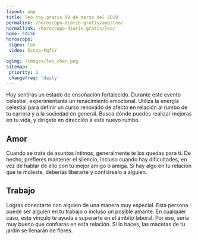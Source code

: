 ```yaml
---
layout: amp
title: leo hoy gratis 09 de marzo del 2019 
permalink: /horoscopo-diario-gratis/amp/leo/
normallink: /horoscopo-diario-gratis/leo/
home: FALSE
horoscopo:
 signo: leo
 video: 5cccp-PqfiY

ogimg: /images/leo_char.png
sitemap:
 priority: 1
 changefreq: 'daily'
---
```



Hoy sentirás un estado de ensoñación fortalecido. Durante este evento celestial, experimentarás un renacimiento emocional. Utiliza la energía celestial para definir un curso renovado de afecto en relación al rumbo de tu carrera y a la sociedad en general. Busca dónde puedes realizar mejoras en tu vida, y dirígete en dirección a este nuevo rumbo.

## Amor

Cuando se trata de asuntos íntimos, generalmente te los quedas para ti. De hecho, prefieres mantener el silencio, incluso cuando hay dificultades, en vez de hablar de ello con tu mejor amigo o amiga. Si hay algo en tu relación que te moleste, deberías liberarte y confiárselo a alguien.

## Trabajo

Logras conectarte con alguien de una manera muy especial. Esta persona puede ser alguien en tu trabajo o incluso un posible amante. En cualquier caso, este vínculo te ayuda a superarte en el ámbito laboral. Por eso, sería muy bueno que confiaras en esta relación. Si lo haces, las macetas de tu jardín se llenarán de flores.